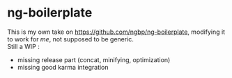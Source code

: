 # ng-boilerplate

This is my own take on https://github.com/ngbp/ng-boilerplate, modifying it
to work for *me*, not supposed to be generic.  
Still a WIP :  
- missing release part (concat, minifying, optimization)  
- missing good karma integration 